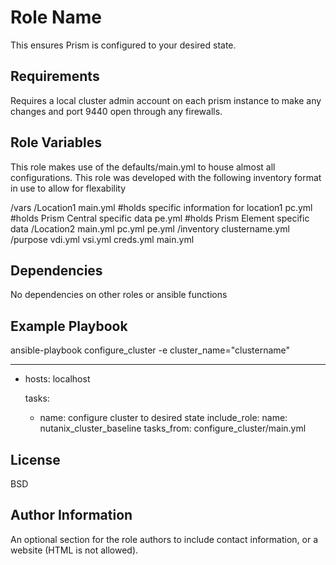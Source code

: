 Role Name
=========

This ensures Prism is configured to your desired state.

Requirements
------------

Requires a local cluster admin account on each prism instance to make any changes and port 9440 open through any firewalls.

Role Variables
--------------

This role makes use of the defaults/main.yml to house almost all configurations.  This role was developed with the following inventory format in use to allow for flexability 

/vars
	/Location1
		main.yml #holds specific information for location1
		pc.yml #holds Prism Central specific data
		pe.yml #holds Prism Element specific data
	/Location2
		main.yml
		pc.yml
		pe.yml
	/inventory
		clustername.yml
	/purpose
		vdi.yml
		vsi.yml
	creds.yml
	main.yml


Dependencies
------------

No dependencies on other roles or ansible functions

Example Playbook
----------------

ansible-playbook configure_cluster -e cluster_name="clustername"

---
- hosts: localhost

  tasks:
  
    - name: configure cluster to desired state
      include_role:
        name: nutanix_cluster_baseline
        tasks_from: configure_cluster/main.yml

License
-------

BSD

Author Information
------------------

An optional section for the role authors to include contact information, or a website (HTML is not allowed).

